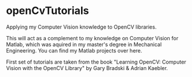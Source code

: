 # openCvTutorials
Applying my Computer Vision knowledge to OpenCV libraries.

This will act as a complement to my knowledge on Computer Vision for Matlab, which was aquired in my master's degree in Mechanical Engineering. You can find my Matlab projects over here.

First set of tutorials are taken from the book "Learning OpenCV: Computer Vision with the OpenCV Library" by Gary Bradski & Adrian Kaebler.


